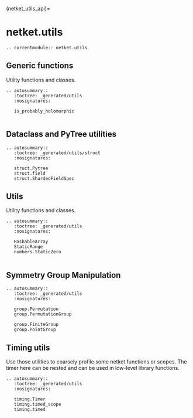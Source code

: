 (netket_utils_api)=
# netket.utils

```{eval-rst}
.. currentmodule:: netket.utils

```
## Generic functions

Utility functions and classes.

```{eval-rst}
.. autosummary::
   :toctree: _generated/utils
   :nosignatures:

   is_probably_holomorphic
   
```

## Dataclass and PyTree utilities

```{eval-rst}
.. autosummary::
   :toctree: _generated/utils/struct
   :nosignatures:

   struct.Pytree
   struct.field
   struct.ShardedFieldSpec
```


## Utils

Utility functions and classes.

```{eval-rst}
.. autosummary::
   :toctree: _generated/utils
   :nosignatures:

   HashableArray
   StaticRange
   numbers.StaticZero
   
```


## Symmetry Group Manipulation

```{eval-rst}
.. autosummary::
   :toctree: _generated/utils
   :nosignatures:

   group.Permutation 
   group.PermutationGroup 

   group.FiniteGroup
   group.PointGroup

```

## Timing utils

Use those utilities to coarsely profile some netket functions or scopes. The timer here
can be nested and can be used in low-level library functions.


```{eval-rst}
.. autosummary::
   :toctree: _generated/utils
   :nosignatures:

   timing.Timer
   timing.timed_scope 
   timing.timed 
```

